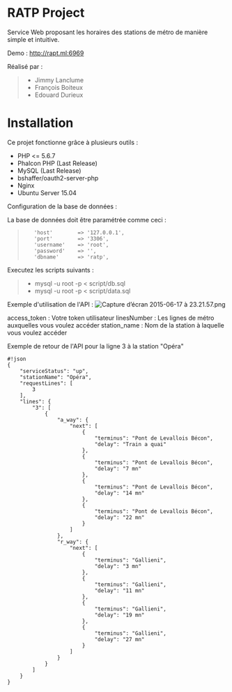 # RATP Project
Service Web proposant les horaires des stations de métro de manière simple et intuitive.

Demo : http://rapt.ml:6969

Réalisé par : 
> - Jimmy Lanclume
> - François Boiteux
> - Edouard Durieux

Installation
============

Ce projet fonctionne grâce à plusieurs outils :
- PHP <= 5.6.7
- Phalcon PHP (Last Release)
- MySQL (Last Release)
- bshaffer/oauth2-server-php
- Nginx
- Ubuntu Server 15.04

Configuration de la base de données :

La base de données doit être paramétrée comme ceci :
>        'host'        => '127.0.0.1',
>        'port'        => '3306',
>        'username'    => 'root',
>        'password'    => '',
>        'dbname'      => 'ratp',

Executez les scripts suivants :
> - mysql -u root -p < script/db.sql
> - mysql -u root -p < script/data.sql

Exemple d'utilisation de l'API :
![Capture d’écran 2015-06-17 à 23.21.57.png](https://bitbucket.org/repo/KAGAdq/images/4279627785-Capture%20d%E2%80%99%C3%A9cran%202015-06-17%20%C3%A0%2023.21.57.png)

access_token : Votre token utilisateur
linesNumber : Les lignes de métro auxquelles vous voulez accéder
station_name : Nom de la station à laquelle vous voulez accéder


Exemple de retour de l'API pour la ligne 3 à la station "Opéra"

```
#!json
{
    "serviceStatus": "up",
    "stationName": "Opéra",
    "requestLines": [
        3
    ],
    "lines": {
        "3": [
            {
                "a_way": {
                    "next": [
                        {
                            "terminus": "Pont de Levallois Bécon",
                            "delay": "Train a quai"
                        },
                        {
                            "terminus": "Pont de Levallois Bécon",
                            "delay": "7 mn"
                        },
                        {
                            "terminus": "Pont de Levallois Bécon",
                            "delay": "14 mn"
                        },
                        {
                            "terminus": "Pont de Levallois Bécon",
                            "delay": "22 mn"
                        }
                    ]
                },
                "r_way": {
                    "next": [
                        {
                            "terminus": "Gallieni",
                            "delay": "3 mn"
                        },
                        {
                            "terminus": "Gallieni",
                            "delay": "11 mn"
                        },
                        {
                            "terminus": "Gallieni",
                            "delay": "19 mn"
                        },
                        {
                            "terminus": "Gallieni",
                            "delay": "27 mn"
                        }
                    ]
                }
            }
        ]
    }
}


```
